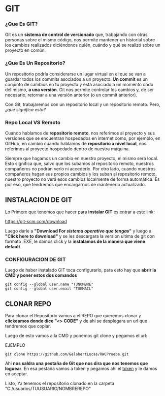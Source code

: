 # GIT

### ¿Que Es GIT?

Git es un **sistema de control de versionado** que, trabajando con otras personas sobre el mismo código, nos permite mantener un historial sobre los cambios realizados diciéndonos quién, cuándo y qué se realizó sobre un proyecto en común.

### ¿Que Es Un Repositorio?

Un repositorio podría considerarse un lugar virtual en el que se van a guardar todos los commits asociados a un proyecto. **Un commit** es un conjunto de cambios en tu proyecto y está asociado a un momento dado del mismo, **a una versión**. Git nos permite controlar los cambios y, de ser necesario, retornar a una versión anterior (o un commit anterior).

Con Git, trabajaremos con un repositorio local y un repositorio remoto. Pero, *¿qué significa esto?*

### Repo Local VS Remoto

Cuando hablamos de **repositorio remoto**, nos referimos al proyecto y sus versiones que se encuentran hospedados en internet como, por ejemplo, en GitHub, en cambio cuando hablamos de **repositorio a nivel local**, nos referimos al proyecto hospedado dentro de nuestra máquina.

Siempre que hagamos un cambio en nuestro proyecto, el mismo será local. Esto significa que, salvo que los subamos al repositorio remoto, nuestros compañeros no podrán verlo ni accederlo.
Por otro lado, cuando nuestros compañeros hagan sus propios cambios y los suban al repositorio remoto, nuestro proyecto no verá esos cambios localmente de forma automática. Es por eso, que tendremos que encargarnos de mantenerlo actualizado.

## INSTALACION DE GIT

Lo Primero que tenemos que hacer para **instalar GIT** es entrar a este link:

https://git-scm.com/download

Luego darle a **"Download For *sistema operativo que tengas*"** y luego a **"Click here to download"** y se les descargara la version ultima de git con formato .EXE, le damos click y la **instalamos de la manera que viene default**.

### CONFIGURACION DE GIT

Luego de haber instalado GIT toca configurarlo, para esto hay que **abrir la CMD y poner estos dos comandos**

```
git config --global user.name "TUNOMBRE"
git config --global user.email "TUEMAIL"
```

## CLONAR REPO

Para clonar el Repositorio vamos a el REPO que queremos clonar y **clickeamos donde dice "<> CODE"** y de ahi se desplegara un url que tendremos que copiar.

Luego de esto vamos a la CMD y ponemos git clone y pegamos el url:

EJEMPLO

`git clone https://github.com/GelabertLucas/RWCPrueba.git`

Ahi **nos saldra una pestaña de Git que nos dira que nos tenemos que loguear**. En esa pestaña vamos a token y pegamos ahi el [token](TOKEN.MD) y le damos en aceptar.

Listo, Ya tenemos el repositorio clonado en la carpeta "C:/usuarios/TUUSUARIO/NOMBREREPO"